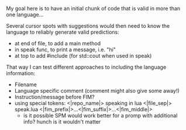 My goal here is to have an initial chunk of code that is valid in more than one language...

Several cursor spots with suggestions would then need to know the language to reliably generate valid predictions:

- at end of file, to add a main method
- in speak func, to print a message,  i.e. "hi"
- at top to add #include (for std::cout when used in speak)

That way I can test different approaches to including the language information:
- Filename
- Language specific comment (comment might also give some away!)
- Instruction/message before FIM?
- using special tokens:
    <|repo_name|> speaking in lua
    <|file_sep|> speak.lua
    <|fim_prefix|>...<|fim_suffix|>...<|fim_middle|>
    - is it possible SPM would work better for a promp with additional info? hunch is it wouldn't matter

